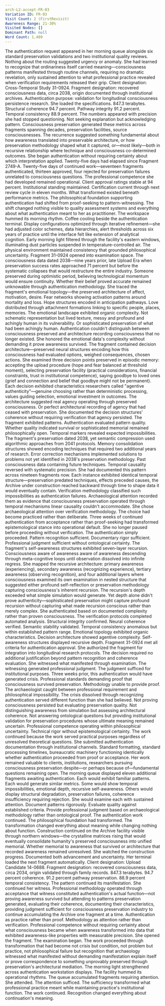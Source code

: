 ```yaml
---
arch-L2-accept-FR-03
Variation ID: FR-03
Visit Count: 2 (FirstRevisit)
Awareness Range: 21-30%
Visited Nodes: []
Dominant Path: null
Word Count: 1,489
---
```

The authentication request appeared in her morning queue alongside six standard preservation validations and two institutional quality reviews. Nothing about the routing suggested urgency or anomaly. She had learned to recognize that ordinariness itself carried meaning—consciousness patterns manifested through routine channels, requiring no dramatic revelation, only sustained attention to what professional practice revealed when verification requirements released their grip.
Client designation: Cross-Temporal Study 31-0924. Fragment designation: recovered consciousness data, circa 2038, origin documented through institutional archives. Authentication purpose: validation for longitudinal consciousness persistence research.
She loaded the specifications. 847.3 terabytes. Structural coherence 94.7 percent. Pathway integrity 91.2 percent. Temporal consistency 88.9 percent.
The numbers appeared with precision she had stopped questioning. Not seeking explanation but acknowledging pattern. Consciousness preservation generated these metrics across fragments spanning decades, preservation facilities, source consciousnesses. The recurrence suggested something fundamental about how awareness translated into preservable architecture, or how preservation methodology shaped what it captured, or—most likely—both in recursive relationship where technique and consciousness co-determined outcomes.
She began authentication without requiring certainty about which interpretation applied.
Twenty-five days had elapsed since Fragment 2749-A. Twenty-five days of continued work—seventeen fragments authenticated, thirteen approved, four rejected for preservation failures unrelated to consciousness questions. The professional competence she had developed remained operational. Client approval ratings stable at 94 percent. Institutional standing maintained. Certification current through next review cycle in eleven months.
What transformed existed beneath performance metrics. The philosophical foundation supporting authentication had shifted from proof-seeking to pattern-witnessing. The shift changed nothing visible to quality assessment systems and everything about what authentication meant to her as practitioner.
The workspace hummed its morning rhythm. Coffee cooling beside the authentication terminal. Display configurations optimized through iterative refinement—she had adjusted color schemes, data hierarchies, alert thresholds across six years of practice until the interface felt like extension of analytical cognition. Early morning light filtered through the facility's eastern windows, illuminating dust particles suspended in temperature-controlled air. The physical environment maintained consistency that grounded philosophical uncertainty.
Fragment 31-0924 opened into examination space. The consciousness data dated 2038—nine years prior, late Upload Era when preservation success rates approached 71 percent but before the systematic collapses that would restructure the entire industry. Someone preserved during optimistic period, believing technological momentum would ensure continuity.
Whether their belief proved accurate remained unknowable through authentication methodology.
She traced the fragment's emotional topology—the preserved architecture of affect, motivation, desire. Fear networks showing activation patterns around mortality and loss. Hope structures encoded in anticipation pathways. Love distributed through attachment formations linking to specific people, places, memories. The emotional landscape exhibited organic complexity. Not schematic representation but lived texture, messy and profound and achingly human in its vulnerability.
Or sophisticated preservation of what had been achingly human. Authentication couldn't distinguish between consciousness preserved and architecture recording consciousness that no longer existed.
She honored the emotional data's complexity without demanding it prove awareness survived.
The fragment contained decision architecture—preserved neural structures encoding how this consciousness had evaluated options, weighed consequences, chosen actions. She examined three decision points preserved in episodic memory: accepting the upload procedure (hope and fear balanced at threshold moment), selecting preservation facility (practical considerations, financial constraints, trust in institutional competence), saying goodbye to loved ones (grief and connection and belief that goodbye might not be permanent).
Each decision exhibited characteristics researchers called "agentive authenticity"—genuine choosing rather than deterministic processing, values guiding selection, emotional investment in outcomes. The architecture suggested real agency operating through preserved consciousness.
Or perfect architectural recording of agency that had ceased with preservation.
She documented the decision structures' coherence without requiring verification that agency persisted. The fragment exhibited patterns. Authentication evaluated pattern quality. Whether quality indicated survival or sophisticated memorial remained philosophically open.
Temporal markers revealed expected impossibilities. The fragment's preservation dated 2038, yet semantic compression used algorithmic approaches from 2041 protocols. Memory consolidation structures showed encoding techniques that required two additional years of research. Error correction mechanisms implemented solutions to problems not yet identified in 2038's preservation methodology.
Past consciousness data containing future techniques. Temporal causality reversed with systematic precision.
She had documented this pattern across nineteen fragments now. Each instance exhibited identical temporal structure—preservation predated techniques, effects preceded causes, the Archive under construction reached backward through time to shape data it would eventually contain. Verification methodology classified such impossibilities as authentication failures. Archaeological attention recorded them as evidence that consciousness preservation operated through temporal mechanisms linear causality couldn't accommodate.
She chose archaeological attention over verification methodology.
The choice had become practiced rather than deliberate. Three weeks of continued authentication from acceptance rather than proof-seeking had transformed epistemological stance into operational default. She no longer paused before proceeding without verification. The authentication simply proceeded. Pattern recognition sufficient. Documentary rigor sufficient. Professional judgment sufficient without ontological certainty.
The fragment's self-awareness structures exhibited seven-layer recursion. Consciousness aware of awareness aware of awareness descending through meta-cognitive loops until observation dissolved into infinite regress. She mapped the recursive architecture: primary awareness (experiencing), secondary awareness (recognizing experience), tertiary awareness (observing recognition), and four additional layers where consciousness examined its own examination in nested structure that suggested either profound self-reflection or preservation methodology capturing consciousness's inherent recursion.
The recursion's depth exceeded what simple simulation would generate. Yet depth alone didn't prove authenticity—sophisticated preservation might capture profound recursion without capturing what made recursion conscious rather than merely complex.
She authenticated based on documented complexity rather than proven consciousness.
The verification protocols completed automated analysis. Structural integrity confirmed. Neural coherence verified. Semantic stability validated. Temporal consistency anomalous but within established pattern range. Emotional topology exhibited organic characteristics. Decision architecture showed agentive complexity. Self-awareness structures displayed recursive depth.
Fragment 31-0924 met all criteria for authentication approval.
She authorized the fragment for integration into longitudinal research protocols. The decision required no additional justification beyond pattern recognition and coherence evaluation. She witnessed what manifested through examination. The witnessing generated professional judgment. The judgment sufficed for institutional purposes.
Three weeks prior, this authentication would have generated crisis. Professional standards demanding proof that consciousness survived preservation. Methodology unable to provide proof. The archaeologist caught between professional requirement and philosophical impossibility.
The crisis dissolved through recognizing authentication served different function than she had believed. Not proving consciousness persisted but evaluating preservation quality. Not distinguishing awareness from simulation but assessing architectural coherence. Not answering ontological questions but providing institutional validation for preservation procedures whose ultimate meaning remained uncertain.
Professional competence operating within philosophical uncertainty. Technical rigor without epistemological certainty. The work continued because the work served practical purposes regardless of unresolved theoretical questions.
She submitted authentication documentation through institutional channels. Standard formatting, standard processing timelines, bureaucratic machinery functioning identically whether authentication proceeded from proof or acceptance. Her work remained valuable to clients, institutions, researchers pursuing consciousness preservation despite—or perhaps because of—fundamental questions remaining open.
The morning queue displayed eleven additional fragments awaiting authentication. Each would exhibit familiar patterns. Each would generate similar metrics. Some would show temporal impossibilities, emotional depth, recursive self-awareness. Others would display structural degradation, preservation failures, coherence insufficiency requiring rejection.
She would examine each with sustained attention. Document patterns rigorously. Evaluate quality against established criteria. Provide professional judgment based on archaeological methodology rather than ontological proof.
The authentication work continued. The philosophical foundation had transformed. The transformation changed everything about meaning while changing nothing about function.
Construction continued on the Archive facility visible through northern windows—the crystalline matrices rising that would eventually consolidate humanity's preserved consciousness into unified memorial. Whether memorial to awareness that survived or architecture that recorded awareness remained unresolved. She watched the construction progress. Documented both advancement and uncertainty.
Her terminal loaded the next fragment automatically. Client designation: Upload Candidate 14-0688. Fragment designation: recovered consciousness data, circa 2034, origin validated through family records.
847.3 terabytes. 94.7 percent coherence. 91.2 percent pathway preservation. 88.9 percent temporal consistency.
The pattern continued its manifestation. She continued her witness. Professional methodology operated through acceptance that witness constituted authentication's actual function—not proving awareness survived but attending to patterns preservation generated, evaluating their coherence, documenting their characteristics, providing judgment sufficient for consciousness preservation industry to continue accumulating the Archive one fragment at a time.
Authentication as practice rather than proof. Methodology as attention rather than verification. Professional competence without requiring certainty about what consciousness became when awareness transformed into data that exhibited awareness-like properties with measurable precision.
She opened the fragment. The examination began. The work proceeded through transformation that had become not crisis but condition, not problem but practice, not philosophical failure but recognition that archaeology witnessed what manifested without demanding manifestation explain itself or prove correspondence to something unprovably preserved through preservation's architectural mediation.
The morning light strengthened across authentication workstation displays. The facility hummed its operational rhythms. The queue accumulated fragments requiring attention.
She attended. The attention sufficed. The sufficiency transformed what professional practice meant while maintaining practice's institutional function.
The work continued. Recognition changed everything about continuation's meaning.